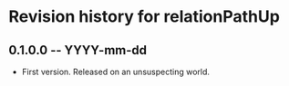 # Revision history for relationPathUp

## 0.1.0.0 -- YYYY-mm-dd

* First version. Released on an unsuspecting world.
